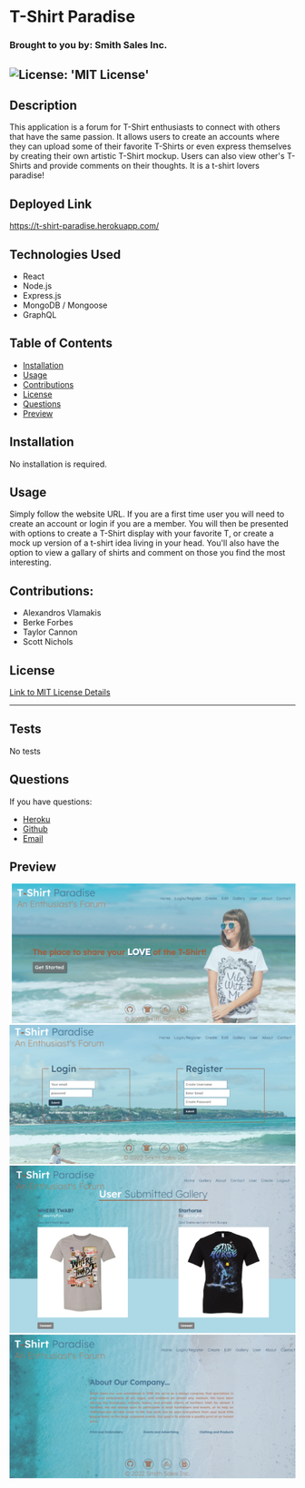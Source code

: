 # T-Shirt Paradise
### Brought to you by: Smith Sales Inc.

![License: 'MIT License'](https://img.shields.io/badge/License-MIT-blue)
------------------------------------------------------------------

## Description
This application is a forum for T-Shirt enthusiasts to connect with others that have the same passion.  It allows users to create an accounts where they can upload some of their favorite T-Shirts or even express themselves by creating their own artistic T-Shirt mockup. Users can also view other's T-Shirts and provide comments on their thoughts.  It is a t-shirt lovers paradise!

## Deployed Link

 https://t-shirt-paradise.herokuapp.com/

## Technologies Used

* React
* Node.js
* Express.js
* MongoDB / Mongoose
* GraphQL

## Table of Contents

* [Installation](#installation)
* [Usage](#usage)
* [Contributions](#contributions)
* [License](#license)
* [Questions](#questions)
* [Preview](#preview)


## Installation

No installation is required.

## Usage

Simply follow the website URL. If you are a first time user you will need to create an account or login if you are a member. You will then be presented with options to create a T-Shirt display with your favorite T, or create a mock up version of a t-shirt idea living in your head.  You'll also have the option to view a gallary of shirts and comment on those you find the most interesting.

## Contributions:

* Alexandros Vlamakis
* Berke Forbes
* Taylor Cannon
* Scott Nichols

## License

 [Link to MIT License Details](https://choosealicense.com/licenses/mit/)


---

## Tests

No tests 

## Questions
If you have questions:
* [Heroku](https://t-shirt-paradise.herokuapp.com/)
* [Github](https://github.com/Sessions21/t-shirt-paradise)
* [Email](mailto:s21nichols@hotmail.com) 

## Preview
![Screenshot-of-home-page](./client/src/assets/images/home-page.png)
![Screenshot-of-login/signup](./client/src/assets/images/login-page.png)
![Screenshot-of-login/gallery](./client/src/assets/images/gallery-page.png)
![Screenshot-of-about-page](./client/src/assets/images/about-page.png)


